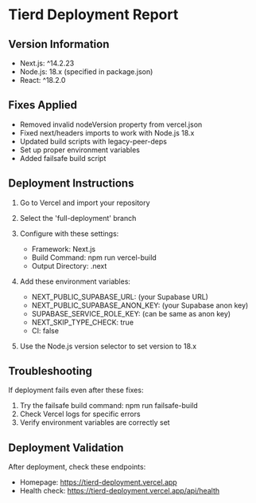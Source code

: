 # Tierd Deployment Report

## Version Information
- Next.js: ^14.2.23
- Node.js: 18.x (specified in package.json)
- React: ^18.2.0

## Fixes Applied
- Removed invalid nodeVersion property from vercel.json
- Fixed next/headers imports to work with Node.js 18.x
- Updated build scripts with legacy-peer-deps
- Set up proper environment variables
- Added failsafe build script

## Deployment Instructions
1. Go to Vercel and import your repository
2. Select the 'full-deployment' branch
3. Configure with these settings:
   - Framework: Next.js
   - Build Command: npm run vercel-build
   - Output Directory: .next

4. Add these environment variables:
   - NEXT_PUBLIC_SUPABASE_URL: (your Supabase URL)
   - NEXT_PUBLIC_SUPABASE_ANON_KEY: (your Supabase anon key) 
   - SUPABASE_SERVICE_ROLE_KEY: (can be same as anon key)
   - NEXT_SKIP_TYPE_CHECK: true
   - CI: false

5. Use the Node.js version selector to set version to 18.x

## Troubleshooting
If deployment fails even after these fixes:
1. Try the failsafe build command: npm run failsafe-build
2. Check Vercel logs for specific errors
3. Verify environment variables are correctly set

## Deployment Validation
After deployment, check these endpoints:
- Homepage: https://tierd-deployment.vercel.app
- Health check: https://tierd-deployment.vercel.app/api/health

